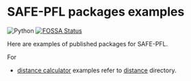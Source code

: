 # SAFE-PFL packages examples

![Python](https://img.shields.io/badge/python-3.12-blue.svg)
[![FOSSA Status](https://app.fossa.com/api/projects/git%2Bgithub.com%2Fsafe-pfl%2Fexamples.svg?type=small)](https://app.fossa.com/projects/git%2Bgithub.com%2Fsafe-pfl%2Fexample?ref=badge_small)


Here are examples of published packages for SAFE-PFL.

For

- [distance calculator](https://github.com/safe-pfl/distances) examples refer to [distance](https://github.com/safe-pfl/examples/distance) directory.
